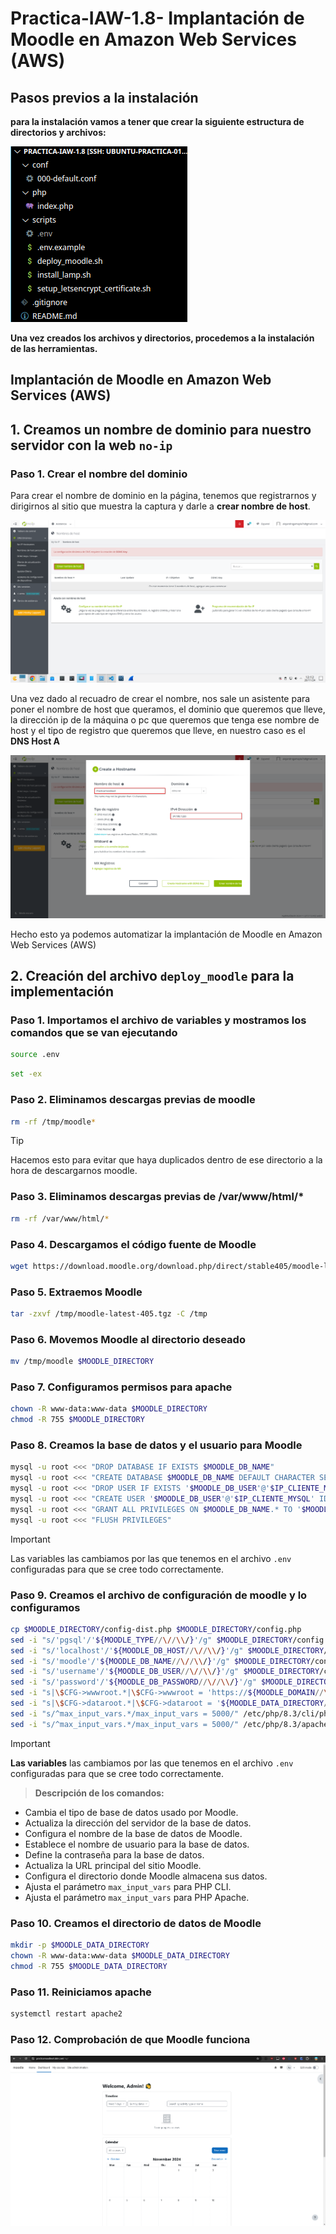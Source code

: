 # Practica-IAW-1.8- Implantación de Moodle en Amazon Web Services (AWS)

## Pasos previos a la instalación

**para la instalación vamos a tener que crear la siguiente estructura de directorios y archivos:**

![](imagenes/directorio-1.8.png)

**Una vez creados los archivos y directorios, procedemos a la instalación de las herramientas.**

## Implantación de Moodle en Amazon Web Services (AWS)

## 1. Creamos un nombre de dominio para nuestro servidor con la web `no-ip`

### Paso 1. Crear el nombre del dominio 

Para crear el nombre de dominio en la página, tenemos que registrarnos y dirigirnos al sitio que muestra la captura y darle a **crear nombre de host**.

![](imagenes/no-ip1.8.png)

Una vez dado al recuadro de crear el nombre, nos sale un asistente para poner el nombre de host que queramos, el dominio que queremos que lleve, la dirección ip de la máquina o pc que queremos que tenga ese nombre de host y el tipo de registro que queremos que lleve, en nuestro caso es el **DNS Host A**

![](imagenes/no-ip2-1.8.png)

Hecho esto ya podemos automatizar la implantación de Moodle en Amazon Web Services (AWS)

## 2. Creación del archivo `deploy_moodle` para la implementación

### Paso 1. Importamos el archivo de variables y mostramos los comandos que se van ejecutando 

```bash
source .env
```

```bash
set -ex
```

### Paso 2. Eliminamos descargas previas de moodle

```bash
rm -rf /tmp/moodle*
```

> [!TIP]  
> Hacemos esto para evitar que haya duplicados dentro de ese directorio a la hora de descargarnos moodle.

### Paso 3. Eliminamos descargas previas de /var/www/html/*

```bash
rm -rf /var/www/html/*
```

### Paso 4. Descargamos el código fuente de Moodle

```bash
wget https://download.moodle.org/download.php/direct/stable405/moodle-latest-405.tgz -P /tmp
```

### Paso 5. Extraemos Moodle

```bash
tar -zxvf /tmp/moodle-latest-405.tgz -C /tmp
```

### Paso 6. Movemos Moodle al directorio deseado

```bash
mv /tmp/moodle $MOODLE_DIRECTORY
```

### Paso 7. Configuramos permisos para apache

```bash
chown -R www-data:www-data $MOODLE_DIRECTORY
chmod -R 755 $MOODLE_DIRECTORY
```

### Paso 8. Creamos la base de datos y el usuario para Moodle

```bash
mysql -u root <<< "DROP DATABASE IF EXISTS $MOODLE_DB_NAME"
mysql -u root <<< "CREATE DATABASE $MOODLE_DB_NAME DEFAULT CHARACTER SET utf8mb4 COLLATE utf8mb4_unicode_ci"
mysql -u root <<< "DROP USER IF EXISTS '$MOODLE_DB_USER'@'$IP_CLIENTE_MYSQL'"
mysql -u root <<< "CREATE USER '$MOODLE_DB_USER'@'$IP_CLIENTE_MYSQL' IDENTIFIED BY '$MOODLE_DB_PASSWORD'"
mysql -u root <<< "GRANT ALL PRIVILEGES ON $MOODLE_DB_NAME.* TO '$MOODLE_DB_USER'@'$IP_CLIENTE_MYSQL'"
mysql -u root <<< "FLUSH PRIVILEGES"
```

> [!IMPORTANT]  
> Las variables las cambiamos por las que tenemos en el archivo `.env` configuradas para que se cree todo correctamente.

### Paso 9. Creamos el archivo de configuración de moodle y lo configuramos

```bash
cp $MOODLE_DIRECTORY/config-dist.php $MOODLE_DIRECTORY/config.php
sed -i "s/'pgsql'/'${MOODLE_TYPE//\//\\/}'/g" $MOODLE_DIRECTORY/config.php 
sed -i "s/'localhost'/'${MOODLE_DB_HOST//\//\\/}'/g" $MOODLE_DIRECTORY/config.php 
sed -i "s/'moodle'/'${MOODLE_DB_NAME//\//\\/}'/g" $MOODLE_DIRECTORY/config.php 
sed -i "s/'username'/'${MOODLE_DB_USER//\//\\/}'/g" $MOODLE_DIRECTORY/config.php 
sed -i "s/'password'/'${MOODLE_DB_PASSWORD//\//\\/}'/g" $MOODLE_DIRECTORY/config.php 
sed -i "s|\$CFG->wwwroot.*|\$CFG->wwwroot = 'https://${MOODLE_DOMAIN//\//\\/}';|" $MOODLE_DIRECTORY/config.php
sed -i "s|\$CFG->dataroot.*|\$CFG->dataroot = '${MOODLE_DATA_DIRECTORY//\//\\/}';|" $MOODLE_DIRECTORY/config.php
sed -i "s/^max_input_vars.*/max_input_vars = 5000/" /etc/php/8.3/cli/php.ini
sed -i "s/^max_input_vars.*/max_input_vars = 5000/" /etc/php/8.3/apache2/php.ini
```

> [!IMPORTANT]  
> **Las variables** las cambiamos por las que tenemos en el archivo `.env` configuradas para que se cree todo correctamente. 
>> **Descripción de los comandos:** 
> - Cambia el tipo de base de datos usado por Moodle. 
> - Actualiza la dirección del servidor de la base de datos. 
> - Configura el nombre de la base de datos de Moodle. 
> - Establece el nombre de usuario para la base de datos. 
> - Define la contraseña para la base de datos. 
> - Actualiza la URL principal del sitio Moodle. 
> - Configura el directorio donde Moodle almacena sus datos. 
> - Ajusta el parámetro `max_input_vars` para PHP CLI. 
> - Ajusta el parámetro `max_input_vars` para PHP Apache.


### Paso 10. Creamos el directorio de datos de Moodle

```bash
mkdir -p $MOODLE_DATA_DIRECTORY
chown -R www-data:www-data $MOODLE_DATA_DIRECTORY
chmod -R 755 $MOODLE_DATA_DIRECTORY
```

### Paso 11. Reiniciamos apache

```bash
systemctl restart apache2
```

### Paso 12. Comprobación de que Moodle funciona

![](imagenes/Moodle.png)